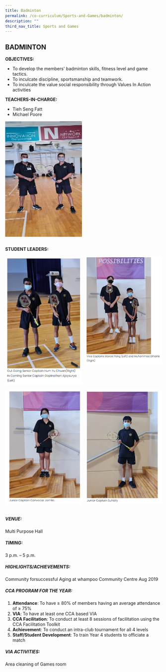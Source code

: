 ```yaml
---
title: Badminton
permalink: /co-curriculum/Sports-and-Games/badminton/
description: ""
third_nav_title: Sports and Games
---
```

## BADMINTON

**OBJECTIVES:**

*   To develop the members' badminton skills, fitness level and game tactics.
*   To inculcate discipline, sportsmanship and teamwork.
*   To inculcate the value social responsibility through Values In Action activities

**TEACHERS-IN-CHARGE:**

*   Tieh Seng Fatt
*   Michael Poore

<img src="/images/sng8.jpg" style="width:49%" align=left>
<br clear="left"><br>

**STUDENT LEADERS:**

<img src="/images/bad1.jpg" style="width:49%" align=left>
<img src="/images/bad2.jpg" style="width:49%" align=right>
<br clear="left"><br>

<img src="/images/bad3.jpg" style="width:49%" align=left>
<img src="/images/bad4.jpg" style="width:49%" align=right>
<br clear="left"><br>

##### VENUE:

Multi Purpose Hall

##### TIMING:

3 p.m. – 5 p.m.

##### HIGHLIGHTS/ACHIEVEMENTS:

Community forsuccessful Aging at whampoo Community Centre Aug 2019

##### CCA PROGRAM FOR THE YEAR:

1.  **Attendance**: To have ≥ 80% of members having an average attendance of ≥ 75%
2.  **VIA**: To have at least one CCA based VIA
3.  **CCA Facilitation**: To conduct at least 8 sessions of facilitation using the CCA Facilitation Toolkit
4.  **Achievement**: To conduct an intra-club tournament for all 4 levels
5.  **Staff/Student Development**: To train Year 4 students to officiate a match

##### VIA ACTIVITIES:

Area cleaning of Games room